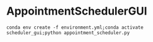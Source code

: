 # AppointmentSchedulerGUI
<code>conda env create -f environment.yml;conda activate scheduler_gui;python appointment_scheduler.py</code>
